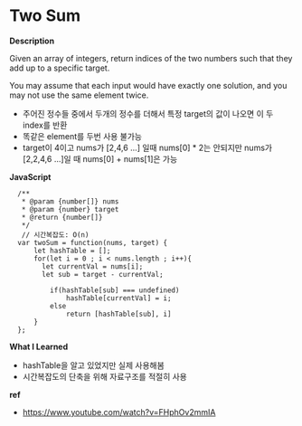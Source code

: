 # Two Sum

**Description**

Given an array of integers, return indices of the two numbers such that they add up to a specific target.

You may assume that each input would have exactly one solution, and you may not use the same element twice.

- 주어진 정수들 중에서 두개의 정수를 더해서 특정 target의 값이 나오면 이 두 index를 반환
- 똑같은 element를 두번 사용 불가능
- target이 4이고 nums가 [2,4,6 ...] 일때 nums[0] * 2는 안되지만 nums가 [2,2,4,6 ...]일 때 nums[0] + nums[1]은 가능

**JavaScript**

      /**
       * @param {number[]} nums
       * @param {number} target
       * @return {number[]}
       */
       // 시간복잡도: O(n)
      var twoSum = function(nums, target) {
          let hashTable = [];
          for(let i = 0 ; i < nums.length ; i++){
      		let currentVal = nums[i];
      		let sub = target - currentVal;

              if(hashTable[sub] === undefined)
                  hashTable[currentVal] = i;
              else
                  return [hashTable[sub], i]
          }
      };

**What I Learned**
- hashTable을 알고 있었지만 실제 사용해봄
- 시간복잡도의 단축을 위해 자료구조를 적절히 사용


**ref**
- https://www.youtube.com/watch?v=FHphOv2mmIA

